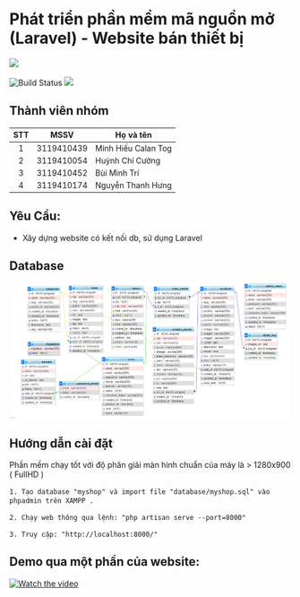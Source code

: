 # Phát triển phần mềm mã nguồn mở (Laravel) - Website bán thiết bị

![](<https://raw.githubusercontent.com/laravel/art/master/logo-lockup/5%20SVG/2%20CMYK/1%20Full%20Color/laravel-logolockup-cmyk-red.svg>)

![Build Status](https://travis-ci.org/joemccann/dillinger.svg?branch=master) ![](https://img.shields.io/github/tag/pandao/editor.md.svg)

## Thành viên nhóm

| STT |    MSSV    | Họ và tên             |
| :-: | :--------: | --------------------- |
|  1  | 3119410439 | Minh Hiếu Calan Tog   |
|  2  | 3119410054 | Huỳnh Chí Cường   |
|  3  | 3119410452 | Bùi Minh Trí   |
|  4  | 3119410174 | Nguyễn Thanh Hưng   |



## Yêu Cầu:

- Xây dựng website có kết nối db, sử dụng Laravel<br/>

## Database

![img.png](imgReadme/img.png)


## Hướng dẫn cài đặt

Phần mềm chạy tốt với độ phân giải màn hình chuẩn của máy là > 1280x900 ( FullHD )

```
1. Tạo database "myshop" và import file "database/myshop.sql" vào phpadmin trên XAMPP .
```

```
2. Chạy web thông qua lệnh: "php artisan serve --port=8000"
```
```
3. Truy cập: "http://localhost:8000/"
```
## Demo qua một phần của website: 

[![Watch the video](https://img.youtube.com/vi/lbYrthEaR8w/maxresdefault.jpg)](https://youtu.be/lbYrthEaR8w)

